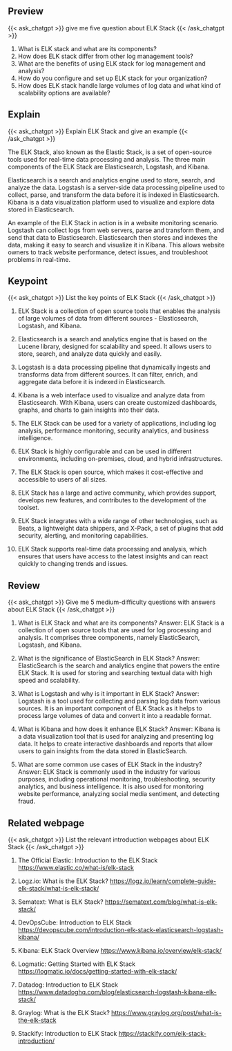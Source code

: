 ## Preview
{{< ask_chatgpt >}}
give me five question about ELK Stack
{{< /ask_chatgpt >}}



1. What is ELK stack and what are its components?
2. How does ELK stack differ from other log management tools?
3. What are the benefits of using ELK stack for log management and analysis?
4. How do you configure and set up ELK stack for your organization?
5. How does ELK stack handle large volumes of log data and what kind of scalability options are available?   

## Explain
{{< ask_chatgpt >}}
Explain ELK Stack and give an example
{{< /ask_chatgpt >}}



The ELK Stack, also known as the Elastic Stack, is a set of open-source tools used for real-time data processing and analysis. The three main components of the ELK Stack are Elasticsearch, Logstash, and Kibana.

Elasticsearch is a search and analytics engine used to store, search, and analyze the data. Logstash is a server-side data processing pipeline used to collect, parse, and transform the data before it is indexed in Elasticsearch. Kibana is a data visualization platform used to visualize and explore data stored in Elasticsearch.

An example of the ELK Stack in action is in a website monitoring scenario. Logstash can collect logs from web servers, parse and transform them, and send that data to Elasticsearch. Elasticsearch then stores and indexes the data, making it easy to search and visualize it in Kibana. This allows website owners to track website performance, detect issues, and troubleshoot problems in real-time.   

## Keypoint
{{< ask_chatgpt >}}
List the key points of ELK Stack
{{< /ask_chatgpt >}}



1. ELK Stack is a collection of open source tools that enables the analysis of large volumes of data from different sources - Elasticsearch, Logstash, and Kibana.

2. Elasticsearch is a search and analytics engine that is based on the Lucene library, designed for scalability and speed. It allows users to store, search, and analyze data quickly and easily.

3. Logstash is a data processing pipeline that dynamically ingests and transforms data from different sources. It can filter, enrich, and aggregate data before it is indexed in Elasticsearch.

4. Kibana is a web interface used to visualize and analyze data from Elasticsearch. With Kibana, users can create customized dashboards, graphs, and charts to gain insights into their data.

5. The ELK Stack can be used for a variety of applications, including log analysis, performance monitoring, security analytics, and business intelligence.

6. ELK Stack is highly configurable and can be used in different environments, including on-premises, cloud, and hybrid infrastructures.

7. The ELK Stack is open source, which makes it cost-effective and accessible to users of all sizes.

8. ELK Stack has a large and active community, which provides support, develops new features, and contributes to the development of the toolset.

9. ELK Stack integrates with a wide range of other technologies, such as Beats, a lightweight data shippers, and X-Pack, a set of plugins that add security, alerting, and monitoring capabilities.

10. ELK Stack supports real-time data processing and analysis, which ensures that users have access to the latest insights and can react quickly to changing trends and issues.   

## Review
{{< ask_chatgpt >}}
Give me 5 medium-difficulty questions with answers about ELK Stack
{{< /ask_chatgpt >}}



1. What is ELK Stack and what are its components?
Answer: ELK Stack is a collection of open source tools that are used for log processing and analysis. It comprises three components, namely ElasticSearch, Logstash, and Kibana.

2. What is the significance of ElasticSearch in ELK Stack?
Answer: ElasticSearch is the search and analytics engine that powers the entire ELK Stack. It is used for storing and searching textual data with high speed and scalability.

3. What is Logstash and why is it important in ELK Stack?
Answer: Logstash is a tool used for collecting and parsing log data from various sources. It is an important component of ELK Stack as it helps to process large volumes of data and convert it into a readable format.

4. What is Kibana and how does it enhance ELK Stack?
Answer: Kibana is a data visualization tool that is used for analyzing and presenting log data. It helps to create interactive dashboards and reports that allow users to gain insights from the data stored in ElasticSearch.

5. What are some common use cases of ELK Stack in the industry?
Answer: ELK Stack is commonly used in the industry for various purposes, including operational monitoring, troubleshooting, security analytics, and business intelligence. It is also used for monitoring website performance, analyzing social media sentiment, and detecting fraud.   

## Related webpage
{{< ask_chatgpt >}}
List the relevant introduction webpages about ELK Stack
{{< /ask_chatgpt >}}



1. The Official Elastic: Introduction to the ELK Stack 
https://www.elastic.co/what-is/elk-stack

2. Logz.io: What is the ELK Stack? 
https://logz.io/learn/complete-guide-elk-stack/what-is-elk-stack/

3. Sematext: What is ELK Stack? 
https://sematext.com/blog/what-is-elk-stack/

4. DevOpsCube: Introduction to ELK Stack 
https://devopscube.com/introduction-elk-stack-elasticsearch-logstash-kibana/

5. Kibana: ELK Stack Overview 
https://www.kibana.io/overview/elk-stack/

6. Logmatic: Getting Started with ELK Stack 
https://logmatic.io/docs/getting-started-with-elk-stack/

7. Datadog: Introduction to ELK Stack 
https://www.datadoghq.com/blog/elasticsearch-logstash-kibana-elk-stack/

8. Graylog: What is the ELK Stack? 
https://www.graylog.org/post/what-is-the-elk-stack

9. Stackify: Introduction to ELK Stack 
https://stackify.com/elk-stack-introduction/   

